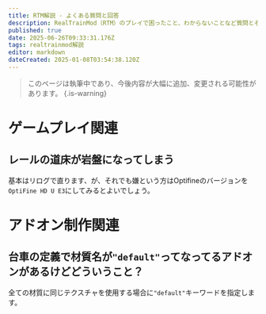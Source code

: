 ```yaml
---
title: RTM解説 - よくある質問と回答
description: RealTrainMod（RTM）のプレイで困ったこと、わからないことなど質問とその回答、解説ページへのナビゲーションを多数掲載。あなたの困りごともきっと解決
published: true
date: 2025-06-26T09:33:31.176Z
tags: realtrainmod解説
editor: markdown
dateCreated: 2025-01-08T03:54:38.120Z
---
```


> このページは執筆中であり、今後内容が大幅に追加、変更される可能性があります。
{.is-warning}

# ゲームプレイ関連

## レールの道床が岩盤になってしまう
基本はリログで直ります、が、それでも嫌という方はOptifineのバージョンを`OptiFine HD U E3`にしてみるとよいでしょう。

# アドオン制作関連

## 台車の定義で材質名が`"default"`ってなってるアドオンがあるけどどういうこと？
全ての材質に同じテクスチャを使用する場合に`"default"`キーワードを指定します。
